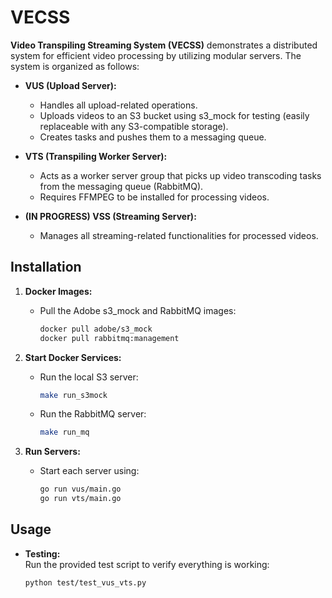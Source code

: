 # VECSS

**Video Transpiling Streaming System (VECSS)** demonstrates a distributed system for efficient video processing by utilizing modular servers. The system is organized as follows:

- **VUS (Upload Server):**
  - Handles all upload-related operations.
  - Uploads videos to an S3 bucket using s3_mock for testing (easily replaceable with any S3-compatible storage).
  - Creates tasks and pushes them to a messaging queue.

- **VTS (Transpiling Worker Server):**
  - Acts as a worker server group that picks up video transcoding tasks from the messaging queue (RabbitMQ).
  - Requires FFMPEG to be installed for processing videos.

- **(IN PROGRESS) VSS (Streaming Server):**
  - Manages all streaming-related functionalities for processed videos.

## Installation

1. **Docker Images:**
   - Pull the Adobe s3_mock and RabbitMQ images:
     ```bash
     docker pull adobe/s3_mock
     docker pull rabbitmq:management
     ```

2. **Start Docker Services:**
   - Run the local S3 server:
     ```bash
     make run_s3mock
     ```
   - Run the RabbitMQ server:
     ```bash
     make run_mq
     ```

3. **Run Servers:**
   - Start each server using:
     ```bash
     go run vus/main.go
     go run vts/main.go
     ```

## Usage

- **Testing:**  
  Run the provided test script to verify everything is working:
  ```bash
  python test/test_vus_vts.py
